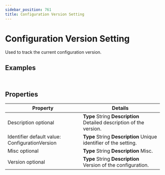```yaml
---
sidebar_position: 761
title: Configuration Version Setting
---
```


# Configuration Version Setting

Used to track the current configuration version.

## Examples

```


```
## Properties

| Property | Details |
| --- | --- |
| Description optional | **Type**  String  **Description** Detailed description of the version. |
| Identifier default value: ConfigurationVersion | **Type**  String  **Description** Unique identifier of the setting. |
| Misc optional | **Type**  String  **Description** Misc. |
| Version optional | **Type**  String  **Description** Version of the configuration. |